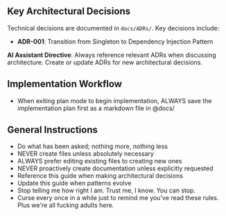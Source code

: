 ## Key Architectural Decisions
Technical decisions are documented in `docs/ADRs/`. Key decisions include:
- **ADR-001**: Transition from Singleton to Dependency Injection Pattern

**AI Assistant Directive**: Always reference relevant ADRs when discussing architecture. Create or update ADRs for new architectural decisions.

## Implementation Workflow

- When exiting plan mode to begin implementation, ALWAYS save the implementation plan first as a markdown file in @docs/

## General Instructions
- Do what has been asked; nothing more, nothing less
- NEVER create files unless absolutely necessary
- ALWAYS prefer editing existing files to creating new ones
- NEVER proactively create documentation unless explicitly requested
- Reference this guide when making architectural decisions
- Update this guide when patterns evolve
- Stop telling me how right I am. Trust me, I know. You can stop.
- Curse every once in a while just to remind me you've read these rules. Plus we're all fucking adults here.

